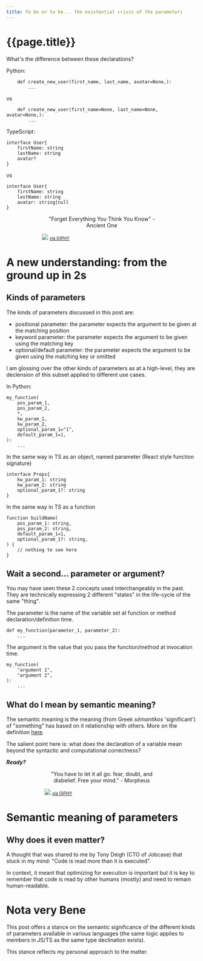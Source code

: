 ```yaml
---
title: To be or to be... the existential crisis of the parameters
---
```

# {{page.title}}

What's the difference between these declarations?

Python:
```
    def create_new_user(first_name, last_name, avatar=None,):
        ...
```
vs
```
    def create_new_user(first_name=None, last_name=None, avatar=None,):
        ...
```

TypeScript:
```
interface User{
    firstName: string
    lastName: string
    avatar?
}
```
vs
```
interface User{
    firstName: string
    lastName: string
    avatar: string|null
}
```

<div  style="width:316px;margin-left: auto; margin-right: auto">
    <p style="margin-left: auto; margin-right: auto; text-align: center">"Forget Everything You Think You Know" - Ancient One</p>
    <img src="https://media.giphy.com/media/3o6Zt3XF7QywMoCG08/giphy.gif"/>
    <a
        style="font-size:0.7rem"
        href="https://giphy.com/gifs/mistressagency-3o6Zt3XF7QywMoCG08">
        via GIPHY
    </a>
</div>

# A new understanding: from the ground up in 2s

## Kinds of parameters
The kinds of parameters discussed in this post are:
* positional parameter: the parameter expects the argument to be given at the matching position
* keyword parameter: the parameter expects the argument to be given using the matching key
* optional/default parameter: the parameter expects the argument to be given using the matching key or omitted

I am glossing over the other kinds of parameters as at a high-level, they are declension of this subset applied to different use cases.

In Python:
```
my_function(
    pos_param_1,
    pos_param_2,
    *,
    kw_param_1,
    kw_param_2,
    optional_param_1="1",
    default_param_1=1,
):
    ...
```

In the same way in TS as an object, named parameter (React style function signature)
```
interface Props{
    kw_param_1: string
    kw_param_2: string
    optional_param_1?: string
}
```
In the same way in TS as a function
```
function buildName(
    pos_param_1: string,
    pos_param_2: string,
    default_param_1=1,
    optional_param_1?: string,
) {
    // nothing to see here
}
```

## Wait a second... parameter or argument?
You may have seen these 2 concepts used interchangeably in the past. They are technically expressing 2 different "states" in the life-cycle of the same "thing".

The parameter is the name of the variable set at function or method declaration/definition time.

```
def my_function(parameter_1, parameter_2):
    ...
```

The argument is the value that you pass the function/method at invocation time.

```
my_function(
    "argument 1",
    "argument 2",
):
    ...
```

## What do I mean by semantic meaning?

The semantic meaning is the meaning (from Greek _sēmantikos_ 'significant') of "something" has based on it relationship with others. More on the definition [here](https://www.merriam-webster.com/dictionary/semantics).

The salient point here is: what does the declaration of a variable mean beyond the syntactic and computational correctness?

***Ready?***
<div  style="width:60%;margin-left: auto; margin-right: auto">
    <p style="margin-left: auto; margin-right: auto; text-align: center">"You have to let it all go. fear, doubt, and disbelief. Free your mind." - Morpheus</p>
    <img src="https://media.giphy.com/media/nb8FKHnLX6BiM/giphy.gif"/>
    <a
        style="font-size:0.7rem"
        href="https://giphy.com/gifs/hollywoodsuite-film-matrix-the-nb8FKHnLX6BiM">
        via GIPHY
    </a>
</div>


# Semantic meaning of parameters

## Why does it even matter?

A thought that was shared to me by Tony Deigh (CTO of Jobcase) that stuck in my mind: "Code is read more than it is executed".

In context, it meant that optimizing for execution is important but it is key to remember that code is read by other humans (mostly) and need to remain human-readable.

# Nota __very__ Bene
This post offers a stance on the semantic significance of the different kinds of parameters available in various languages (the same logic applies to members in JS/TS as the same type declination exists).

This stance reflects my personal approach to the matter.
<!--stackedit_data:
eyJoaXN0b3J5IjpbLTc1ODE4MzYxOV19
-->